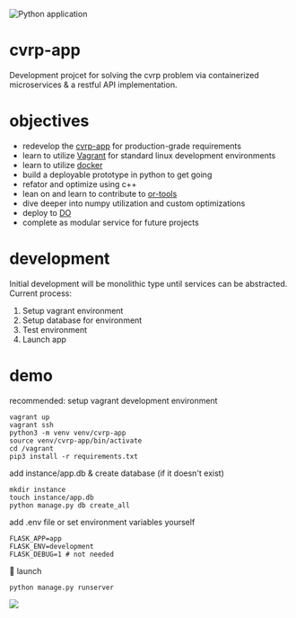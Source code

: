 ![Python application](https://github.com/christopherpryer/cvrp-app/workflows/Python%20application/badge.svg)

# cvrp-app
Development projcet for solving the cvrp problem via containerized microservices & a restful API implementation.

# objectives

- redevelop the [cvrp-app](https://github.com/christopherpryer/cvrp-app) for production-grade requirements
- learn to utilize [Vagrant](https://www.vagrantup.com/) for standard linux development environments
- learn to utilize [docker](https://www.docker.com/)
- build a deployable prototype in python to get going
- refator and optimize using c++
- lean on and learn to contribute to [or-tools](https://github.com/google/or-tools)
- dive deeper into numpy utilization and custom optimizations
- deploy to [DO](https://www.digitalocean.com/)
- complete as modular service for future projects

# development

Initial development will be monolithic type until services can be abstracted. Current process:

1. Setup vagrant environment
2. Setup database for environment
3. Test environment
4. Launch app

# demo

recommended: setup vagrant development environment
```
vagrant up
vagrant ssh
python3 -m venv venv/cvrp-app
source venv/cvrp-app/bin/activate
cd /vagrant
pip3 install -r requirements.txt
```

add instance/app.db & create database (if it doesn't exist)
```cmd/bash
mkdir instance
touch instance/app.db
python manage.py db create_all
```

add .env file or set environment variables yourself
```.env
FLASK_APP=app
FLASK_ENV=development
FLASK_DEBUG=1 # not needed
```

:rocket: launch
```cmd/bash
python manage.py runserver
```

![](https://github.com/christopherpryer/cvrp-app/blob/master/docs/img/v0.0.5.PNG?raw=true)
